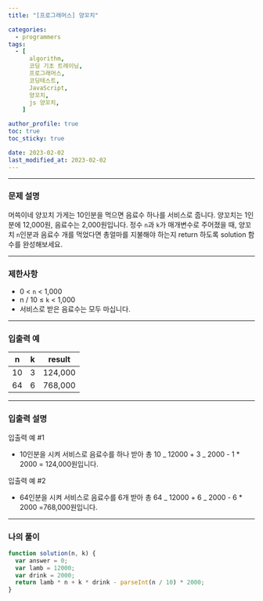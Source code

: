 ```yaml
---
title: "[프로그래머스] 양꼬치"

categories:
  - programmers
tags:
  - [
      algorithm,
      코딩 기초 트레이닝,
      프로그래머스,
      코딩테스트,
      JavaScript,
      양꼬치,
      js 양꼬치,
    ]

author_profile: true
toc: true
toc_sticky: true

date: 2023-02-02
last_modified_at: 2023-02-02
---
```


---

### 문제 설명

머쓱이네 양꼬치 가게는 10인분을 먹으면 음료수 하나를 서비스로 줍니다. 양꼬치는 1인분에 12,000원, 음료수는 2,000원입니다. 정수 `n`과 `k`가 매개변수로 주어졌을 때, 양꼬치 `n`인분과 음료수 개를 먹었다면 총얼마를 지불해야 하는지 return 하도록 solution 함수를 완성해보세요.

---

### 제한사항

- 0 < `n` < 1,000
- n / 10 ≤ `k` < 1,000
- 서비스로 받은 음료수는 모두 마십니다.

---

### 입출력 예

| n   | k   | result  |
| --- | --- | ------- |
| 10  | 3   | 124,000 |
| 64  | 6   | 768,000 |

---

### 입출력 설명

입출력 예 #1

- 10인분을 시켜 서비스로 음료수를 하나 받아 총 10 _ 12000 + 3 _ 2000 - 1 \* 2000 = 124,000원입니다.

입출력 예 #2

- 64인분을 시켜 서비스로 음료수를 6개 받아 총 64 _ 12000 + 6 _ 2000 - 6 \* 2000 =768,000원입니다.

---

### 나의 풀이

```jsx
function solution(n, k) {
  var answer = 0;
  var lamb = 12000;
  var drink = 2000;
  return lamb * n + k * drink - parseInt(n / 10) * 2000;
}
```
